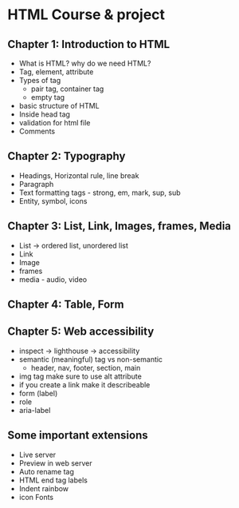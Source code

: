 # HTML Course & project

## Chapter 1: Introduction to HTML

- What is HTML? why do we need HTML?
- Tag, element, attribute
- Types of tag
  - pair tag, container tag
  - empty tag
- basic structure of HTML
- Inside head tag
- validation for html file
- Comments

## Chapter 2: Typography

- Headings, Horizontal rule, line break
- Paragraph
- Text formatting tags - strong, em, mark, sup, sub
- Entity, symbol, icons

## Chapter 3: List, Link, Images, frames, Media

- List -> ordered list, unordered list
- Link
- Image
- frames
- media - audio, video

## Chapter 4: Table, Form

## Chapter 5: Web accessibility

- inspect -> lighthouse -> accessibility
- semantic (meaningful) tag vs non-semantic
  - header, nav, footer, section, main
- img tag make sure to use alt attribute
- if you create a link make it describeable
- form (label)
- role
- aria-label

## Some important extensions

- Live server
- Preview in web server
- Auto rename tag
- HTML end tag labels
- Indent rainbow
- icon Fonts
